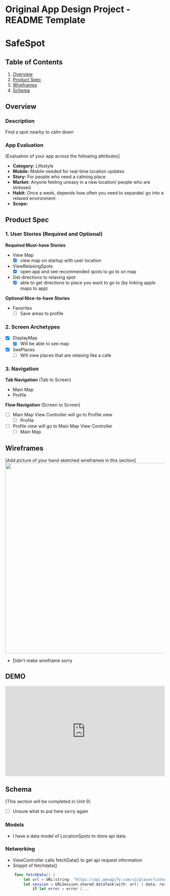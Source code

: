 Original App Design Project - README Template
===

# SafeSpot

## Table of Contents

1. [Overview](#Overview)
2. [Product Spec](#Product-Spec)
3. [Wireframes](#Wireframes)
4. [Schema](#Schema)

## Overview

### Description

Find a spot nearby to calm down

### App Evaluation

[Evaluation of your app across the following attributes]
- **Category:** Lifestyle
- **Mobile:** Mobile needed for real-time location updates
- **Story:** For people who need a calming place
- **Market:** Anyone feeling uneasy in a new location/ people who are stressed 
- **Habit:** Once a week, depends how often you need to separate/ go into a relaxed environment 
- **Scope:**

## Product Spec

### 1. User Stories (Required and Optional)

**Required Must-have Stories**

* View Map
    - [x] view map on startup with user location
* ViewRelaxingSpots
    - [x] open app and see recommended spots to go to on map
* Get directions to relaxing spot
    - [x] able to get directions to place you want to go to (by linking apple maps to app)

**Optional Nice-to-have Stories**

* Favorites
    - [ ] Save areas to profile

### 2. Screen Archetypes

- [x] DisplayMap
    - [x] Will be able to see map

- [x] SeePlaces
    - [ ] Will view places that are relaxing like a cafe

### 3. Navigation

**Tab Navigation** (Tab to Screen)

* Main Map
* Profile


**Flow Navigation** (Screen to Screen)

- [ ] Main Map View Controller will go to Profile view
    - [ ] Profile
- [ ] Profile view will go to Main Map View Controller
    - [ ] Main Map

## Wireframes

[Add picture of your hand sketched wireframes in this section]
<img src="YOUR_WIREFRAME_IMAGE_URL" width=600>
* Didn't make wireframe sorry

## DEMO

<div style="position: relative; padding-bottom: 56.25%; height: 0;"><iframe id="js_video_iframe" src="https://jumpshare.com/embed/dalQiqDK1MICy8bAnqPp" frameborder="0" webkitallowfullscreen mozallowfullscreen allowfullscreen style="position: absolute; top: 0; left: 0; width: 100%; height: 100%;"></iframe></div>

## Schema 

[This section will be completed in Unit 9]
- [ ] Unsure what to put here sorry again

### Models

- I have a data model of LocationSpots to store api data.

### Networking

- ViewController calls fetchData() to get api request information
- Snippit of fetchdata()
```swift
    func fetchData() {
        let url = URL(string: "https://api.geoapify.com/v2/places?categories=catering.cafe&filter=circle:-73.9712,40.7831,7000&limit=5&apiKey=...")!
        let session = URLSession.shared.dataTask(with: url) { data, response, error in
            if let error = error {...
```
